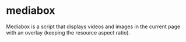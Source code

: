 mediabox
========

Mediabox is a script that displays videos and images in the current page with an overlay (keeping the resource aspect ratio).
